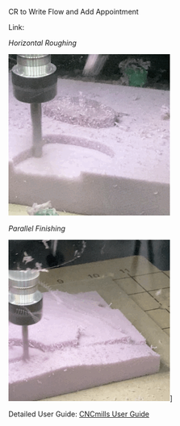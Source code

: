 CR to Write Flow and Add Appointment

 Link:

*Horizontal Roughing*

![](https://github.com/DigitalFabricationLab-NYIT-SoAD/resources/blob/main/CNCmills/HorizontalRoughing.gif)

*Parallel Finishing*

![](https://github.com/DigitalFabricationLab-NYIT-SoAD/resources/blob/main/CNCmills/finishing.gif)]


Detailed User Guide:
[CNCmills User Guide](UserGuides/CNCmills.md)
